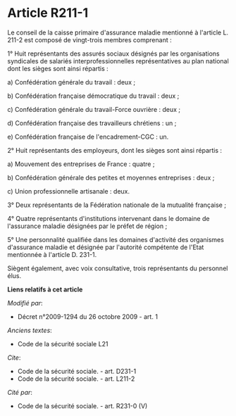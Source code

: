 # Article R211-1

Le conseil de la caisse primaire d'assurance maladie mentionné à l'article L. 211-2 est composé de vingt-trois membres
comprenant : 

1° Huit représentants des assurés sociaux désignés par les organisations syndicales de salariés interprofessionnelles
représentatives au plan national dont les sièges sont ainsi répartis : 

a) Confédération générale du travail : deux ; 

b) Confédération française démocratique du travail : deux ; 

c) Confédération générale du travail-Force ouvrière : deux ; 

d) Confédération française des travailleurs chrétiens : un ; 

e) Confédération française de l'encadrement-CGC : un. 

2° Huit représentants des employeurs, dont les sièges sont ainsi répartis : 

a) Mouvement des entreprises de France : quatre ; 

b) Confédération générale des petites et moyennes entreprises : deux ; 

c) Union professionnelle artisanale : deux. 

3° Deux représentants de la Fédération nationale de la mutualité française ; 

4° Quatre représentants d'institutions intervenant dans le domaine de l'assurance maladie désignées par le préfet de
région ; 

5° Une personnalité qualifiée dans les domaines d'activité des organismes d'assurance maladie et désignée par l'autorité
compétente de l'Etat mentionnée à l'article D. 231-1. 

Siègent également, avec voix consultative, trois représentants du personnel élus.

**Liens relatifs à cet article**

_Modifié par_:

  - Décret n°2009-1294 du 26 octobre 2009 - art. 1

_Anciens textes_:

  - Code de la sécurité sociale L21

_Cite_:

  - Code de la sécurité sociale. - art. D231-1
  - Code de la sécurité sociale. - art. L211-2

_Cité par_:

  - Code de la sécurité sociale. - art. R231-0 (V)
